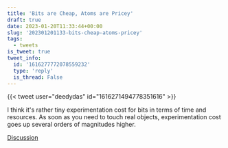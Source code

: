 ```yaml
---
title: 'Bits are Cheap, Atoms are Pricey'
draft: true
date: 2023-01-20T11:33:44+00:00
slug: '202301201133-bits-cheap-atoms-pricey'
tags:
  - tweets
is_tweet: true
tweet_info:
  id: '1616277772078559232'
  type: 'reply'
  is_thread: False
---
```




{{< tweet user="deedydas" id="1616271494778351616" >}}

I think it's rather tiny experimentation cost for bits in terms of time and resources. As soon as you need to touch real objects, experimentation cost goes up several orders of magnitudes higher.

[Discussion](https://x.com/sytelus/status/1616277772078559232)
